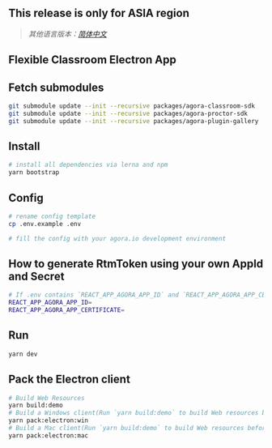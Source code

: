 ## This release is only for ASIA region
> _其他语言版本：[简体中文](README.zh.md)_

## Flexible Classroom Electron App

## Fetch submodules
```bash
git submodule update --init --recursive packages/agora-classroom-sdk 
git submodule update --init --recursive packages/agora-proctor-sdk 
git submodule update --init --recursive packages/agora-plugin-gallery
```
## Install

```bash
# install all dependencies via lerna and npm
yarn bootstrap
```

## Config

```bash
# rename config template
cp .env.example .env

# fill the config with your agora.io development environment
```

## How to generate RtmToken using your own AppId and Secret

```bash
# If .env contains `REACT_APP_AGORA_APP_ID` and `REACT_APP_AGORA_APP_CERTIFICATE` configurations, the client will automatically generate an RTM Token for you
REACT_APP_AGORA_APP_ID=
REACT_APP_AGORA_APP_CERTIFICATE=
```

## Run

```bash
yarn dev
```

## Pack the Electron client

```bash
# Build Web Resources
yarn build:demo
# Build a Windows client(Run `yarn build:demo` to build Web resources before pack electron)
yarn pack:electron:win
# Build a Mac client(Run `yarn build:demo` to build Web resources before pack electron)
yarn pack:electron:mac
```
